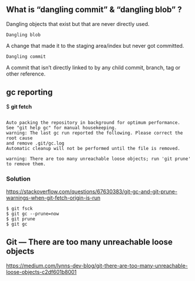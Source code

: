 ## What is “dangling commit” & “dangling blob” ?

Dangling objects that exist but that are never directly used.

    Dangling blob

A change that made it to the staging area/index but never got committed.

    Dangling commit

A commit that isn’t directly linked to by any child commit, branch, tag or other reference.

## gc reporting

 $  **git fetch**
 
````

Auto packing the repository in background for optimum performance.
See "git help gc" for manual housekeeping.
warning: The last gc run reported the following. Please correct the root cause
and remove .git/gc.log
Automatic cleanup will not be performed until the file is removed.

warning: There are too many unreachable loose objects; run 'git prune' to remove them.

````

### Solution

https://stackoverflow.com/questions/67630383/git-gc-and-git-prune-warnings-when-git-fetch-origin-is-run

````
$ git fsck
$ git gc --prune=now
$ git prune  
$ git gc

````
## Git — There are too many unreachable loose objects

https://medium.com/lynns-dev-blog/git-there-are-too-many-unreachable-loose-objects-c2df601b8001
